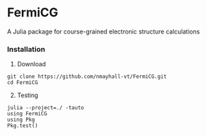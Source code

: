 # FermiCG
A Julia package for course-grained electronic structure calculations


### Installation
1. Download

```
git clone https://github.com/nmayhall-vt/FermiCG.git
cd FermiCG
```
2. Testing
```
julia --project=./ -tauto
using FermiCG
using Pkg
Pkg.test()
```

